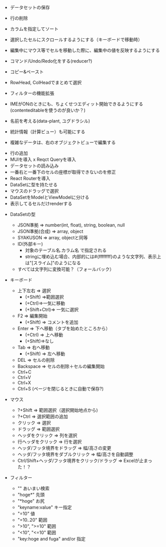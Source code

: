 * データセットの保存
* 行の削除
* カラムを指定してソート
* 選択したセルにスクロールするようにする（キーボードで移動時）
* 編集中にマウス等でセルを移動した際に、編集中の値を反映するようにする
* コマンド/Undo/Redo化をする(reducer?)
* コピー&ペースト
* RowHead, ColHeadでまとめて選択
* フィルターの機能拡張
* IMEがONのときにも、ちょくせつエディット開始できるようにする(contenteditableを使うのが良いか？)
* 名前を考える(data-plant, ユグドラシル)

* 統計情報（計算ビュー）も可能にする
* 複雑なデータは、右のオブジェクトビューで編集する

- 行の追加
- MUIを導入
x Reqct Queryを導入
- データセットの読み込み
- 一番右と一番下のセルの座標が取得できないのを修正
- React Routerを導入
- DataSetに型を持たせる
- マウスのドラッグで選択
- DataSetをModelとViewModelに分ける
- 表示してるセルだけrenderする

* DataSetの型
  * JSON準拠 => number(int, float), string, boolean, null
  * JSON準拠(合成) => array, object
  * SYAKUSON => array, objectと同等
  * ID(外部キー)
    * 対象のテーブル名.カラム名 で指定される
    * stringに埋め込む場合、内部的には#{ffffffff}のような文字列、表示上は"[スライム]"のようになる
  * すべては文字列に変換可能？（フォールバック）

* キーボード
  - 上下左右 => 選択
    * (+Shift) =>範囲選択
    * (+Ctrl)=>一気に移動
    * (+Shift+Ctrl)=> 一気に選択
  * F2 => 編集開始
    * (+Shift) => コメントを追加
  - Enter => 下へ移動（タブを始めたところから） 
    * (+Ctrl) => 上へ移動 
    * (+Shift)=>なし
  * Tab => 右へ移動
    * (+Shift) => 左へ移動
  * DEL => セルの削除
  * Backspace => セルの削除＋セルの編集開始
  * Ctrl+C
  * Ctrl+V
  * Ctrl+X
  * Ctrl+S (ページを閉じるときに自動で保存?)
* マウス
  * ?+Shift => 範囲選択（選択開始地点から)
  * ?+Ctrl => 選択範囲の追加
  - クリック => 選択
  * ドラッグ => 範囲選択
  * ヘッダをクリック => 列を選択
  * 行ヘッダをクリック => 行を選択
  * ヘッダ/フッタ境界をドラッグ => 幅/高さの変更
  * ヘッダ/フッタ境界をダブルクリック => 幅/高さを自動調整
  * Ctrl/Shift+ヘッダ/フッタ境界をクリック/ドラッグ => Excelが止まった！？

* フィルター
  * "" あいまい検索
  * "hoge*" 先頭
  * "*hoge" お尻
  * "keyname:value" キー指定
  * "=10" 値
  * "=10..20" 範囲
  * ">10", ">=10" 範囲
  * "<10", "<=10" 範囲
  * "key:hoge and fuga" and/or 指定
